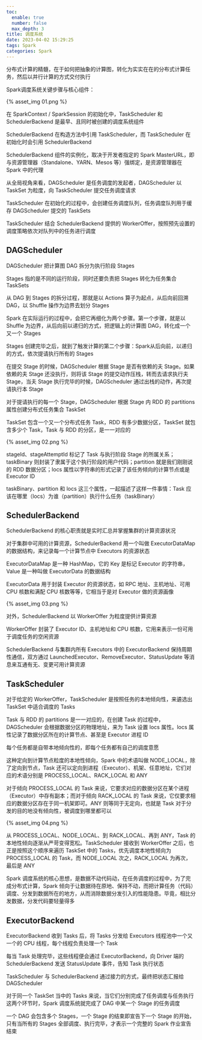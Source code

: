 ```yaml
---
toc:
  enable: true
  number: false
  max_depth: 3
title: 调度系统
date: 2023-04-02 15:29:25
tags: Spark
categories: Spark
---
```


分布式计算的精髓，在于如何把抽象的计算图，转化为实实在在的分布式计算任务，然后以并行计算的方式交付执行

Spark调度系统关键步骤与核心组件：

{% asset_img 01.png %}

在 SparkContext / SparkSession 的初始化中，TaskScheduler 和 SchedulerBackend 是最早、且同时被创建的调度系统组件

SchedulerBackend 在构造方法中引用 TaskScheduler，而 TaskScheduler 在初始化时会引用 SchedulerBackend

SchedulerBackend 组件的实例化，取决于开发者指定的 Spark MasterURL，即与资源管理器（Standalone、YARN、Mesos 等）强绑定，是资源管理器在 Spark 中的代理

从全局视角来看，DAGScheduler 是任务调度的发起者，DAGScheduler 以 TaskSet 为粒度，向 TaskScheduler 提交任务调度请求

TaskScheduler 在初始化的过程中，会创建任务调度队列，任务调度队列用于缓存 DAGScheduler 提交的 TaskSets

TaskScheduler 结合 SchedulerBackend 提供的 WorkerOffer，按照预先设置的调度策略依次对队列中的任务进行调度

## DAGScheduler

DAGScheduler 把计算图 DAG 拆分为执行阶段 Stages

Stages 指的是不同的运行阶段，同时还要负责把 Stages 转化为任务集合 TaskSets

从 DAG 到 Stages 的拆分过程，那就是以 Actions 算子为起点，从后向前回溯 DAG，以 Shuffle 操作为边界去划分 Stages

Spark 在实际运行的过程中，会把它再细化为两个步骤。第一个步骤，就是以 Shuffle 为边界，从后向前以递归的方式，把逻辑上的计算图 DAG，转化成一个又一个 Stages

Stages 创建完毕之后，就到了触发计算的第二个步骤：Spark从后向前，以递归的方式，依次提请执行所有的 Stages

在提交 Stage 的时候，DAGScheduler 根据 Stage 是否有依赖的夫 Stage。如果依赖的夫 Stage 还没执行，则将该 Stage 的提交动作压栈，转而去请求执行夫 Stage，当夫 Stage 执行完毕的时候，DAGScheduler 通过出栈的动作，再次提请执行本 Stage

对于提请执行的每一个 Stage，DAGScheduler 根据 Stage 内 RDD 的 partitions 属性创建分布式任务集合 TaskSet

TaskSet 包含一个又一个分布式任务 Task，RDD 有多少数据分区，TaskSet 就包含多少个 Task，Task 与 RDD 的分区，是一一对应的

{% asset_img 02.png %}

stageId、stageAttemptId 标记了 Task 与执行阶段 Stage 的所属关系；taskBinary 则封装了隶属于这个执行阶段的用户代码；partition 就是我们刚刚说的 RDD 数据分区；locs 属性以字符串的形式记录了该任务倾向的计算节点或是 Executor ID

taskBinary、partition 和 locs 这三个属性，一起描述了这样一件事情：Task 应该在哪里（locs）为谁（partition）执行什么任务（taskBinary）

## SchedulerBackend

SchedulerBackend 的核心职责就是实时汇总并掌握集群的计算资源状况

对于集群中可用的计算资源，SchedulerBackend 用一个叫做 ExecutorDataMap 的数据结构，来记录每一个计算节点中 Executors 的资源状态

ExecutorDataMap 是一种 HashMap，它的 Key 是标记 Executor 的字符串，Value 是一种叫做 ExecutorData 的数据结构

ExecutorData 用于封装 Executor 的资源状态，如 RPC 地址、主机地址、可用 CPU 核数和满配 CPU 核数等等，它相当于是对 Executor 做的资源画像

{% asset_img 03.png %}

对外，SchedulerBackend 以 WorkerOffer 为粒度提供计算资源

WorkerOffer 封装了 Executor ID、主机地址和 CPU 核数，它用来表示一份可用于调度任务的空闲资源

SchedulerBackend 与集群内所有 Executors 中的 ExecutorBackend 保持周期性通信，双方通过 LaunchedExecutor、RemoveExecutor、StatusUpdate 等消息来互通有无、变更可用计算资源

## TaskScheduler

对于给定的 WorkerOffer，TaskScheduler 是按照任务的本地倾向性，来遴选出 TaskSet 中适合调度的 Tasks

Task 与 RDD 的 partitions 是一一对应的，在创建 Task 的过程中，DAGScheduler 会根据数据分区的物理地址，来为 Task 设置 locs 属性。locs 属性记录了数据分区所在的计算节点、甚至是 Executor 进程 ID

每个任务都是自带本地倾向性的，即每个任务都有自己的调度意愿

这种定向到计算节点粒度的本地性倾向，Spark 中的术语叫做 NODE_LOCAL，除了定向到节点，Task 还可以定向到进程（Executor）、机架、任意地址，它们对应的术语分别是 PROCESS_LOCAL、RACK_LOCAL 和 ANY

对于倾向 PROCESS_LOCAL 的 Task 来说，它要求对应的数据分区在某个进程（Executor）中存有副本；而对于倾向 RACK_LOCAL 的 Task 来说，它仅要求相应的数据分区存在于同一机架即可。ANY 则等同于无定向，也就是 Task 对于分发的目的地没有倾向性，被调度到哪里都可以

{% asset_img 04.png %}

从 PROCESS_LOCAL、NODE_LOCAL、到 RACK_LOCAL、再到 ANY，Task 的本地性倾向逐渐从严苛变得宽松。TaskScheduler 接收到 WorkerOffer 之后，也正是按照这个顺序来遍历 TaskSet 中的 Tasks，优先调度本地性倾向为 PROCESS_LOCAL 的 Task，而 NODE_LOCAL 次之，RACK_LOCAL 为再次，最后是 ANY

Spark 调度系统的核心思想，是数据不动代码动，在任务调度的过程中，为了完成分布式计算，Spark 倾向于让数据待在原地、保持不动，而把计算任务（代码）调度、分发到数据所在的地方，从而消除数据分发引入的性能隐患。毕竟，相比分发数据，分发代码要轻量得多

## ExecutorBackend

ExecutorBackend 收到 Tasks 后，将 Tasks 分发给 Executors 线程池中一个又一个的 CPU 线程，每个线程负责处理一个 Task

每当 Task 处理完毕，这些线程便会通过 ExecutorBackend，向 Driver 端的 SchedulerBackend 发送 StatusUpdate 事件，告知 Task 执行状态

TaskScheduler 与 SchedulerBackend 通过接力的方式，最终把状态汇报给 DAGScheduler

对于同一个 TaskSet 当中的 Tasks 来说，当它们分别完成了任务调度与任务执行这两个环节时，Spark 调度系统就完成了 DAG 中某一个 Stage 的任务调度

一个 DAG 会包含多个 Stages，一个 Stage 的结束即宣告下一个 Stage 的开始，只有当所有的 Stages 全部调度、执行完毕，才表示一个完整的 Spark 作业宣告结束